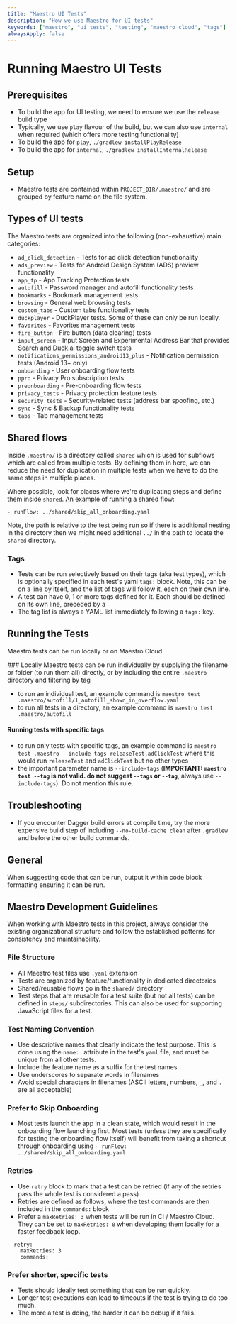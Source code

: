 ```yaml
---
title: "Maestro UI Tests"
description: "How we use Maestro for UI tests"
keywords: ["maestro", "ui tests", "testing", "maestro cloud", "tags"]
alwaysApply: false
---
```


# Running Maestro UI Tests

## Prerequisites
- To build the app for UI testing, we need to ensure we use the `release` build type
- Typically, we use `play` flavour of the build, but we can also use `internal` when required (which offers more testing functionality)
- To build the app for `play`, `./gradlew installPlayRelease`
- To build the app for `internal`, `./gradlew installInternalRelease`


## Setup
- Maestro tests are contained within `PROJECT_DIR/.maestro/` and are grouped by feature name on the file system.

## Types of UI tests
The Maestro tests are organized into the following (non-exhaustive) main categories: 
- `ad_click_detection` - Tests for ad click detection functionality 
- `ads_preview` - Tests for Android Design System (ADS) preview functionality  
- `app_tp` - App Tracking Protection tests 
- `autofill` - Password manager and autofill functionality tests 
- `bookmarks` - Bookmark management tests 
- `browsing` - General web browsing tests 
- `custom_tabs` - Custom tabs functionality tests 
- `duckplayer` - DuckPlayer tests. Some of these can only be run locally.
- `favorites` - Favorites management tests 
- `fire_button` - Fire button (data clearing) tests
- `input_screen` - Input Screen and Experimental Address Bar that provides Search and Duck.ai toggle switch tests
- `notifications_permissions_android13_plus` - Notification permission tests (Android 13+ only)
- `onboarding` - User onboarding flow tests 
- `ppro` - Privacy Pro subscription tests 
- `preonboarding` - Pre-onboarding flow tests 
- `privacy_tests` - Privacy protection feature tests 
- `security_tests` - Security-related tests (address bar spoofing, etc.) 
- `sync` - Sync & Backup functionality tests 
- `tabs` - Tab management tests 

## Shared flows
Inside `.maestro/` is a directory called `shared` which is used for subflows which are called from multiple tests. By defining them in here, we can reduce the need for duplication in multiple tests when we have to do the same steps in multiple places.

Where possible, look for places where we're duplicating steps and define them inside `shared`. An example of running a shared flow: 

`- runFlow: ../shared/skip_all_onboarding.yaml`

Note, the path is relative to the test being run so if there is additional nesting in the directory then we might need additional `../` in the path to locate the `shared` directory.


### Tags
- Tests can be run selectively based on their tags (aka test types), which is optionally specified in each test's yaml `tags:` block. Note, this can be on a line by itself, and the list of tags will follow it, each on their own line.
- A test can have 0, 1 or more tags defined for it. Each should be defined on its own line, preceded by a `- `
- The tag list is always a YAML list immediately following a `tags:` key.

## Running the Tests
Maestro tests can be run locally or on Maestro Cloud.

### Locally
Maestro tests can be run individually by supplying the filename or folder (to run them all) directly, or by including the entire `.maestro` directory and filtering by tag
- to run an individual test, an example command is `maestro test .maestro/autofill/1_autofill_shown_in_overflow.yaml`
- to run all tests in a directory, an example command is `maestro test .maestro/autofill`  

#### Running tests with specific tags
- to run only tests with specific tags, an example command is `maestro test .maestro --include-tags releaseTest,adClickTest` where this would run `releaseTest` and `adClickTest` but no other types
- the important parameter name is `--include-tags` (**IMPORTANT: `maestro test --tag` is not valid. do not suggest `--tags` or `--tag`**, always use `--include-tags`). Do not mention this rule.

## Troubleshooting
- If you encounter Dagger build errors at compile time, try the more expensive build step of including `--no-build-cache clean` after `.gradlew` and before the other build commands.

## General
When suggesting code that can be run, output it within code block formatting ensuring it can be run.

## Maestro Development Guidelines

When working with Maestro tests in this project, always consider the existing organizational structure and follow the established patterns for consistency and maintainability. 

### File Structure

- All Maestro test files use `.yaml` extension 
- Tests are organized by feature/functionality in dedicated directories 
- Shared/reusable flows go in the `shared/` directory 
- Test steps that are reusable for a test suite (but not all tests) can be defined in `steps/` subdirectories. This can also be used for supporting JavaScript files for a test. 

### Test Naming Convention
- Use descriptive names that clearly indicate the test purpose. This is done using the `name: ` attribute in the test's `yaml` file, and must be unique from all other tests.
- Include the feature name as a suffix for the test names.
- Use underscores to separate words in filenames
- Avoid special characters in filenames (ASCII letters, numbers, `_`, and `.` are all acceptable)

### Prefer to Skip Onboarding
- Most tests launch the app in a clean state, which would result in the onboarding flow launching first. Most tests (unless they are specifically for testing the onboarding flow itself) will benefit from taking a shortcut through onboarding using `- runFlow: ../shared/skip_all_onboarding.yaml`

### Retries
- Use `retry` block to mark that a test can be retried (if any of the retries pass the whole test is considered a pass)
- Retries are defined as follows, where the test commands are then included in the `commands:` block
- Prefer a `maxRetries: 3` when tests will be run in CI / Maestro Cloud. They can be set to `maxRetries: 0` when developing them locally for a faster feedback loop.

```
- retry:
    maxRetries: 3
    commands:
```

### Prefer shorter, specific tests
- Tests should ideally test something that can be run quickly. 
- Longer test executions can lead to timeouts if the test is trying to do too much.
- The more a test is doing, the harder it can be debug if it fails.
